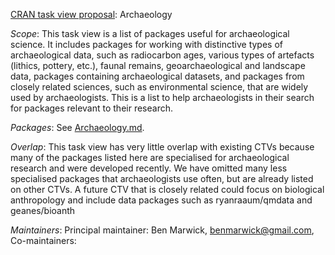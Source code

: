 [CRAN task view proposal](https://github.com/cran-task-views/ctv/blob/main/Proposal.md): Archaeology

_Scope_: This task view is a list of packages useful for archaeological science. It includes packages for working with distinctive types of archaeological data, such as radiocarbon ages, various types of artefacts (lithics, pottery, etc.), faunal remains, geoarchaeological and landscape data, packages containing archaeological datasets, and packages from closely related sciences, such as environmental science, that are widely used by archaeologists. This is a list to help archaeologists in their search for packages relevant to their research.

_Packages_: See [Archaeology.md](Archaeology.md).

_Overlap_: This task view has very little overlap with existing CTVs because many of the packages listed here are specialised for archaeological research and were developed recently. We have omitted many less specialised packages that archaeologists use often, but are already listed on other CTVs. A future CTV that is closely related could focus on biological anthropology and include data packages such as ryanraaum/qmdata and geanes/bioanth

_Maintainers_: Principal maintainer: Ben Marwick, benmarwick@gmail.com, Co-maintainers:
